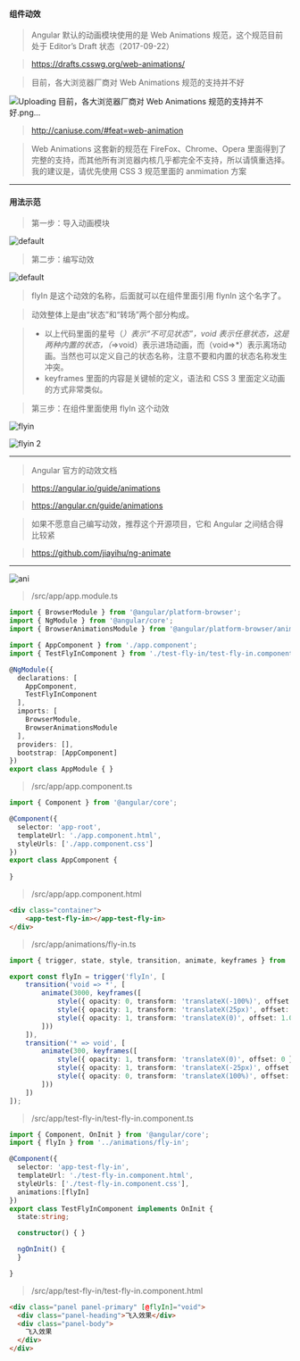 #### 组件动效
>Angular 默认的动画模块使用的是 Web Animations 规范，这个规范目前处于 Editor’s Draft 状态（2017-09-22）

>https://drafts.csswg.org/web-animations/

>目前，各大浏览器厂商对 Web Animations 规范的支持并不好

![Uploading 目前，各大浏览器厂商对 Web Animations 规范的支持并不好.png…]()

>http://caniuse.com/#feat=web-animation

>Web Animations 这套新的规范在 FireFox、Chrome、Opera 里面得到了完整的支持，而其他所有浏览器内核几乎都完全不支持，所以请慎重选择。我的建议是，请优先使用 CSS 3 规范里面的 anmimation 方案

***

#### 用法示范
>第一步：导入动画模块

![default](https://user-images.githubusercontent.com/30850497/49344954-08186800-f6b9-11e8-8d13-d0bdf48e098e.png)

>第二步：编写动效

![default](https://user-images.githubusercontent.com/30850497/49344956-11093980-f6b9-11e8-9b9f-085a8e8e3413.png)


>flyIn 是这个动效的名称，后面就可以在组件里面引用 flynIn 这个名字了。

>动效整体上是由“状态”和“转场”两个部分构成。

> - 以上代码里面的星号（*）表示“不可见状态”，void 表示任意状态，这是两种内置的状态，（*=>void）表示进场动画，而（void=>*）表示离场动画。当然也可以定义自己的状态名称，注意不要和内置的状态名称发生冲突。
> - keyframes 里面的内容是关键帧的定义，语法和 CSS 3 里面定义动画的方式非常类似。

>第三步：在组件里面使用 flyIn 这个动效

![flyin](https://user-images.githubusercontent.com/30850497/49344959-1fefec00-f6b9-11e8-930d-19d0e1d70d0a.png)

![flyin 2](https://user-images.githubusercontent.com/30850497/49344964-2716fa00-f6b9-11e8-8fdb-0221e70cfa06.png)

***

>Angular 官方的动效文档

>https://angular.io/guide/animations

>https://angular.cn/guide/animations

>如果不愿意自己编写动效，推荐这个开源项目，它和 Angular 之间结合得比较紧

>https://github.com/jiayihu/ng-animate

***
![ani](https://user-images.githubusercontent.com/30850497/49345011-dce24880-f6b9-11e8-913d-21a9f2612dee.jpg)

>/src/app/app.module.ts

```ts
import { BrowserModule } from '@angular/platform-browser';
import { NgModule } from '@angular/core';
import { BrowserAnimationsModule } from '@angular/platform-browser/animations';

import { AppComponent } from './app.component';
import { TestFlyInComponent } from './test-fly-in/test-fly-in.component';

@NgModule({
  declarations: [
    AppComponent,
    TestFlyInComponent
  ],
  imports: [
    BrowserModule,
    BrowserAnimationsModule
  ],
  providers: [],
  bootstrap: [AppComponent]
})
export class AppModule { }

```

>/src/app/app.component.ts

```ts
import { Component } from '@angular/core';

@Component({
  selector: 'app-root',
  templateUrl: './app.component.html',
  styleUrls: ['./app.component.css']
})
export class AppComponent {
  
}

```

>/src/app/app.component.html

```html
<div class="container">
    <app-test-fly-in></app-test-fly-in>
</div>
```

>/src/app/animations/fly-in.ts

```ts
import { trigger, state, style, transition, animate, keyframes } from '@angular/animations';

export const flyIn = trigger('flyIn', [
    transition('void => *', [
        animate(3000, keyframes([
            style({ opacity: 0, transform: 'translateX(-100%)', offset: 0 }),
            style({ opacity: 1, transform: 'translateX(25px)', offset: 0.3 }),
            style({ opacity: 1, transform: 'translateX(0)', offset: 1.0 })
        ]))
    ]),
    transition('* => void', [
        animate(300, keyframes([
            style({ opacity: 1, transform: 'translateX(0)', offset: 0 }),
            style({ opacity: 1, transform: 'translateX(-25px)', offset: 0.7 }),
            style({ opacity: 0, transform: 'translateX(100%)', offset: 1.0 })
        ]))
    ])
]);

```

>/src/app/test-fly-in/test-fly-in.component.ts

```ts
import { Component, OnInit } from '@angular/core';
import { flyIn } from '../animations/fly-in';

@Component({
  selector: 'app-test-fly-in',
  templateUrl: './test-fly-in.component.html',
  styleUrls: ['./test-fly-in.component.css'],
  animations:[flyIn]
})
export class TestFlyInComponent implements OnInit {
  state:string;

  constructor() { }

  ngOnInit() {
  }

}

```

>/src/app/test-fly-in/test-fly-in.component.html

```html
<div class="panel panel-primary" [@flyIn]="void">
  <div class="panel-heading">飞入效果</div>
  <div class="panel-body">
    飞入效果
  </div>
</div>

```